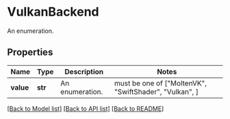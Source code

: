 # VulkanBackend

An enumeration.

## Properties
Name | Type | Description | Notes
------------ | ------------- | ------------- | -------------
**value** | **str** | An enumeration. |  must be one of ["MoltenVK", "SwiftShader", "Vulkan", ]

[[Back to Model list]](../README.md#documentation-for-models) [[Back to API list]](../README.md#documentation-for-api-endpoints) [[Back to README]](../README.md)


